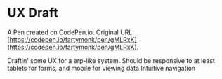# UX Draft

A Pen created on CodePen.io. Original URL: [https://codepen.io/fartymonk/pen/gMLRxK](https://codepen.io/fartymonk/pen/gMLRxK).

Draftin' some UX for a erp-like system.
Should be responsive to at least tablets for forms, and mobile for viewing data
Intuitive navigation